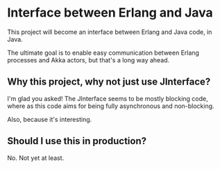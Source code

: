 # Interface between Erlang and Java

This project will become an interface between Erlang and Java code, in Java.

The ultimate goal is to enable easy communication between Erlang processes
and Akka actors, but that's a long way ahead.


## Why this project, why not just use JInterface?

I'm glad you asked! The JInterface seems to be mostly blocking code,
where as this code aims for being fully asynchronous and non-blocking.

Also, because it's interesting.


## Should I use this in production?

No. Not yet at least.
